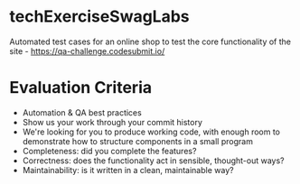 # techExerciseSwagLabs
Automated test cases for an online shop to test the core functionality of the site - https://qa-challenge.codesubmit.io/


# Evaluation Criteria
- Automation & QA best practices
- Show us your work through your commit history
- We're looking for you to produce working code, with enough room to demonstrate how to structure
components in a small program
- Completeness: did you complete the features?
- Correctness: does the functionality act in sensible, thought-out ways?
- Maintainability: is it written in a clean, maintainable way?